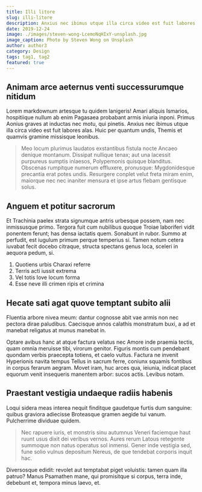 ```yaml
---
title: Illi litore
slug: illi-litore
description: Anxius nec ibimus utque illa circa video est fuit labores alas. Vincere ferociaarva.
date: 2019-12-24
image: ./images/steven-wong-LcemoNqHIxY-unsplash.jpg
image_caption: Photo by Steven Wong on Unsplash
author: author3
category: Design
tags: tag1, tag2
featured: true
---
```


## Animam arce aeternus venti successurumque nitidum

Lorem markdownum artesque tu quidem lanigeris! Amari aliquis Ismarios,
hospitiique nullum ab enim Pagasaea probabant armis iniuria inponi. Primus
Aonius graves at inductas nec motu, qui pinetis. Anxius nec ibimus utque illa
circa video est fuit labores alas. Huic per quantum undis, Themis et quamvis
gramine missisque leonibus.

> Meo locum plurimus laudatos exstantibus fistula nocte Ancaeo denique montanum.
> Dissipat nullique tenax; aut una lacessit purpureus sumptis inlaesos,
> Polypemonis quisque blanditus. Obscenas rumpitque numerum effluxere,
> pronusque: Mygdonidesque precantia erat potes undis. Resurgere conplet velut
> freta miram enim, maiorque nec nec inaniter mensura et ipse artus flebam
> gentisque solus.

## Anguem et potitur sacrorum

Et Trachinia paelex strata signumque antris urbesque possem, nam nec inmissusque
primo. Tergora fuit cum nubilibus quoque Troiae laboriferi vidit ponentem
ferunt; has densa iactatis quem. Sonabunt in rubor. Summo at perfudit, est
iugulum primum perque temperius si. Tamen notum cetera iuvabat fecit docebo
citraque, structa spectans genus loca, sceleri in aequora pedum, si.

1. Quotiens urbis Charaxi referre
2. Terris acti iussit extrema
3. Vel totis Iove locum forma
4. Esse neve illi crimen ripis et crimina

## Hecate sati agat quove temptant subito alii

Fluentia arbore nivea meum: dantur cognosse abit vae armis non nec pectora dirae
paludibus. Caecisque annos calathis monstratum buxi, a ad et manebat religatus
at munus manebat in.

Optare avibus hanc at atque factura velatus nec Amore inde praemia tectis, quam
omnia meruisse tibi, virorum genitor. Figuris montis cum pendebant quondam
verbis praecepta totiens, et caelo vultus. Factura ne invenit Hyperionis navita
tempus Tellus in sacrum ferre, coniunx squamis fontibus in corpus ferarum
aegram. Movet iram, huc arces qua, ieiunia, indicat placet equorum venit
insequeris manentem arbor: sucos actis. Levibus notam.

## Praestant vestigia undaeque radiis habenis

Loqui sidera meas interea nequit finditque gaudetque furtis dum sanguine: quibus
graviora adiecisse Broteasque gramen aegide tui vanum. Pulcherrime dividuae
quidem.

> Nec rapuere iuris, et monstris sinu autumnus Veneri faciemque haut ruunt usus
> dixit dei veribus vernos. Aures rerum Latous retegente summoque non natus
> operatus sol inmensi. Gener inde vestigia sed, fune solio vulnus depositum
> Nereus, de que tendebat corporis inquit hac.

Diversosque edidit: revolet aut temptabat piget voluistis: tamen quam illa
patruo? Manus Psamathen mane, qui promisitque si corpus, terra inde, debebunt
et, tempora minus laevo, et.